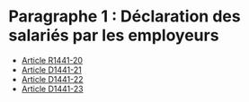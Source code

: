 # Paragraphe 1 : Déclaration des salariés par les employeurs

* [Article R1441-20](./LEGIARTI000018536567.md)
* [Article D1441-21](./LEGIARTI000018536565.md)
* [Article D1441-22](./LEGIARTI000018536563.md)
* [Article D1441-23](./LEGIARTI000018536561.md)
